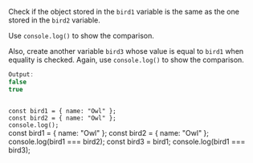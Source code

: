 Check if the object stored
in the `bird1` variable is the same
as the one stored in
the `bird2` variable.

Use `console.log()` to
show the comparison.

Also, create another variable `bird3` whose value is equal to `bird1` when equality is checked.
Again, use `console.log()` to show the comparison.

```js
Output:
false
true
```

<codeblock type="exercise" language="javascript" testMode="fixedInput">
<code>
const bird1 = { name: "Owl" };
const bird2 = { name: "Owl" };
console.log();
</code>

<solution>
const bird1 = { name: "Owl" };
const bird2 = { name: "Owl" };
console.log(bird1 === bird2);
const bird3 = bird1;
console.log(bird1 === bird3);
</solution>
</codeblock>
